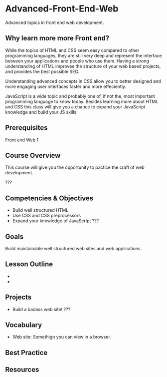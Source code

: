 # Advanced-Front-End-Web

Advanced topics in front end web development. 

## Why learn more more Front end? 

While the topics of HTML and CSS seem easy compared to other programming languages, they are still very deep 
and represent the interface between your applications and people who use them. Having a strong understanding
of HTML improves the structure of your web based projects, and provides the best possible SEO. 

Understanding advanced concepts in CSS allow you to better designed and more engaging user interfaces
faster and more effeciently. 

JavaScript is a wide topic and probably one of, if not the, most important programming language to know today. 
Besides learning more about HTML and CSS this class will give you a chance to expand your JavaScript 
knowledge and build your JS skills. 

## Prerequisites 

Front end Web 1

## Course Overview 

This course will give you the opportunity to pactice the craft of web development. 

???

## Competencies & Objectives 

- Build well structured HTML 
- Use CSS and CSS preprocessors
- Expand your knowledge of JavaScript ???

## Goals 

Build maintainable well structured web sites and web applications.

## Lesson Outline 

- 
- 

## Projects 

- Build a badass web site! ???

## Vocabulary 

- Web site: Somethign you can view in a browser. 

## Best Practice 

## Resources 

